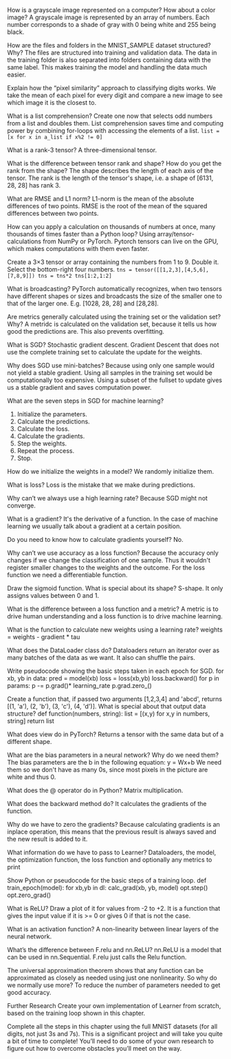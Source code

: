 How is a grayscale image represented on a computer? How about a color image?
A grayscale image is represented by an array of numbers. Each number corresponds to a shade of gray with 0 being white and 255 being black.

How are the files and folders in the MNIST_SAMPLE dataset structured? Why?
The files are structured into training and validation data. The data in the training folder is also separated into folders containing data with the same label. This makes training the model and handling the data much easier.

Explain how the “pixel similarity” approach to classifying digits works.
We take the mean of each pixel for every digit and compare a new image to see which image it is the closest to.

What is a list comprehension? Create one now that selects odd numbers from a list and doubles them.
List comprehension saves time and computing power by combining for-loops with accessing the elements of a list.
`list = [x for x in a_list if x%2 != 0]` 

What is a rank-3 tensor?
A three-dimensional tensor.

What is the difference between tensor rank and shape? How do you get the rank from the shape?
The shape describes the length of each axis of the tensor. The rank is the length of the tensor's shape, i.e. a shape of [6131, 28, 28] has rank 3.

What are RMSE and L1 norm?
L1-norm is the mean of the absolute differences of two points. RMSE is the root of the mean of the squared differences between two points.

How can you apply a calculation on thousands of numbers at once, many thousands of times faster than a Python loop?
Using array/tensor-calculations from NumPy or PyTorch. Pytorch tensors can live on the GPU, which makes computations with them even faster.

Create a 3×3 tensor or array containing the numbers from 1 to 9. Double it. Select the bottom-right four numbers.
`tns = tensor([[1,2,3],[4,5,6],[7,8,9]])
tns = tns*2
tns[1:2,1:2]`

What is broadcasting?
PyTorch automatically recognizes, when two tensors have different shapes or sizes and broadcasts the size of the smaller one to that of the larger one. E.g. [1028, 28, 28] and [28,28].

Are metrics generally calculated using the training set or the validation set? Why?
A metridc is calculated on the validation set, because it tells us how good the predictions are. This also prevents overfitting.

What is SGD?
Stochastic gradient descent. Gradient Descent that does not use the complete training set to calculate the update for the weights.

Why does SGD use mini-batches?
Because using only one sample would not yield a stable gradient. Using all samples in the training set would be computationally too expensive. Using a subset of the fullset to update gives us a stable gradient and saves computation power.

What are the seven steps in SGD for machine learning?
1. Initialize the parameters.
2. Calculate the predictions.
3. Calculate the loss.
4. Calculate the gradients.
5. Step the weights.
6. Repeat the process.
7. Stop.

How do we initialize the weights in a model?
We randomly initialize them.

What is loss?
Loss is the mistake that we make during predictions.

Why can’t we always use a high learning rate?
Because SGD might not converge.

What is a gradient?
It's the derivative of a function. In the case of machine learning we usually talk about a gradient at a certain position.

Do you need to know how to calculate gradients yourself?
No.

Why can’t we use accuracy as a loss function?
Because the accuracy only changes if we change the classification of one sample. Thus it wouldn't register smaller changes to the weights and the outcome. For the loss function we need a differentiable function.

Draw the sigmoid function. What is special about its shape?
S-shape. It only assigns values between 0 and 1.

What is the difference between a loss function and a metric?
A metric is to drive human understanding and a loss function is to drive machine learning.

What is the function to calculate new weights using a learning rate?
weights = weights - gradient * tau

What does the DataLoader class do?
Dataloaders return an iterator over as many batches of the data as we want. It also can shuffle the pairs.

Write pseudocode showing the basic steps taken in each epoch for SGD.
for xb, yb in data:
      pred = model(xb)
      loss = loss(xb,yb)
      loss.backward()
      for p in params:
          p -= p.grad()* learning_rate
      p.grad.zero_()

Create a function that, if passed two arguments [1,2,3,4] and 'abcd', returns [(1, 'a'), (2, 'b'), (3, 'c'), (4, 'd')]. What is special about that output data structure?
def function(numbers, string):
    list = [(x,y) for x,y in numbers, string]
    return list

What does view do in PyTorch?
Returns a tensor with the same data but of a different shape.

What are the bias parameters in a neural network? Why do we need them?
The bias parameters are the b in the following equation: y = Wx+b We need them so we don't have as many 0s, since most pixels in the picture are white and thus 0.

What does the @ operator do in Python?
Matrix multiplication.

What does the backward method do?
It calculates the gradients of the function.

Why do we have to zero the gradients?
Because calculating gradients is an inplace operation, this means that the previous result is always saved and the new result is added to it.

What information do we have to pass to Learner?
Dataloaders, the model, the optimization function, the loss function and optionally any metrics to print

Show Python or pseudocode for the basic steps of a training loop.
def train_epoch(model):
    for xb,yb in dl:
        calc_grad(xb, yb, model)
        opt.step()
        opt.zero_grad()

What is ReLU? Draw a plot of it for values from -2 to +2.
It is a function that gives the input value if it is >= 0 or gives 0 if that is not the case.

What is an activation function?
A non-linearity between linear layers of the neural network.

What’s the difference between F.relu and nn.ReLU?
nn.ReLU is a model that can be used in nn.Sequential. F.relu just calls the Relu function.

The universal approximation theorem shows that any function can be approximated as closely as needed using just one nonlinearity. So why do we normally use more?
To reduce the number of parameters needed to get good accuracy.

Further Research
Create your own implementation of Learner from scratch, based on the training loop shown in this chapter.

Complete all the steps in this chapter using the full MNIST datasets (for all digits, not just 3s and 7s). This is a significant project and will take you quite a bit of time to complete! You’ll need to do some of your own research to figure out how to overcome obstacles you’ll meet on the way.

